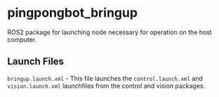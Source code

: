 # pingpongbot_bringup

ROS2 package for launching node necessary for operation on the host computer.

## Launch Files
`bringup.launch.xml` - This file launches the `control.launch.xml` and `vision.launch.xml` launchfiles from the control and vision packages.
